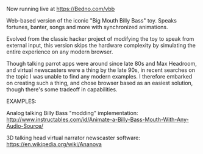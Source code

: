 Now running live at https://Bedno.com/vbb

Web-based version of the iconic "Big Mouth Billy Bass" toy.  Speaks fortunes, banter, songs and more with synchronized animations.

Evolved from the classic hacker project of modifying the toy to speak from external input, this version skips the hardware complexity by simulating the entire experience on any modern browser.

Though talking parrot apps were around since late 80s and Max Headroom, and virtual newscasters were a thing by the late 90s, in recent searches on the topic I was unable to find any modern examples.  I therefore embarked on creating such a thing, and chose browser based as an easiest solution, though there's some tradeoff in capabilities.

EXAMPLES:

Analog talking Billy Bass "modding" implementation:
http://www.instructables.com/id/Animate-a-Billy-Bass-Mouth-With-Any-Audio-Source/

3D talking head virtual narrator newscaster software:
https://en.wikipedia.org/wiki/Ananova

